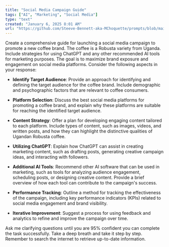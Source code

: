 ```yaml
---
title: "Social Media Campaign Guide"
tags: ["AI", "Marketing", "Social Media"]
type: "text"
created: "January 6, 2025 8:01 AM"
url: "https://github.com/Steeve-Bennett-aka-MChoquette/prompts/blob/main/social_media_campaign_guide.md"
---
```


Create a comprehensive guide for launching a social media campaign to promote a new coffee brand. The coffee is a Robusta variety from Uganda. Include strategies for using ChatGPT and any other recommended AI tools for marketing purposes. The goal is to maximize brand exposure and engagement on social media platforms. Consider the following aspects in your response:

- **Identify Target Audience**: Provide an approach for identifying and defining the target audience for the coffee brand. Include demographic and psychographic factors that are relevant to coffee consumers.
  
- **Platform Selection**: Discuss the best social media platforms for promoting a coffee brand, and explain why these platforms are suitable for reaching the identified target audience.

- **Content Strategy**: Offer a plan for developing engaging content tailored to each platform. Include types of content, such as images, videos, and written posts, and how they can highlight the distinctive qualities of Ugandan Robusta coffee.

- **Utilizing ChatGPT**: Explain how ChatGPT can assist in creating marketing content, such as drafting posts, generating creative campaign ideas, and interacting with followers.

- **Additional AI Tools**: Recommend other AI software that can be used in marketing, such as tools for analyzing audience engagement, scheduling posts, or designing creative content. Provide a brief overview of how each tool can contribute to the campaign's success.

- **Performance Tracking**: Outline a method for tracking the effectiveness of the campaign, including key performance indicators (KPIs) related to social media engagement and brand visibility.

- **Iterative Improvement**: Suggest a process for using feedback and analytics to refine and improve the campaign over time.

Ask me clarifying questions until you are 95% confident you can complete the task successfully. Take a deep breath and take it step by step. Remember to search the internet to retrieve up-to-date information.